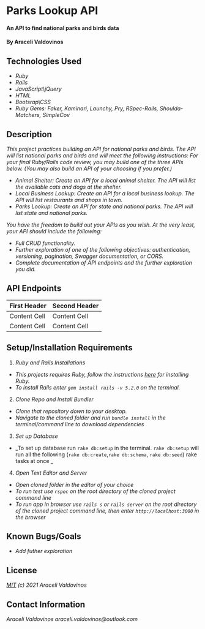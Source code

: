 # Parks Lookup API

#### An API to find national parks and birds data 

#### By Araceli Valdovinos

## Technologies Used

* _Ruby_
* _Rails_
* _JavaScript\jQuery_
* _HTML_
* _Bootsrap\CSS_
* _Ruby Gems: Faker, Kaminari, Launchy, Pry, RSpec-Rails, Shoulda-Matchers, SimpleCov_



## Description
_This project practices building an API for national parks and birds. The API will list national parks and birds and will meet the following instructions:_
_For your final Ruby/Rails code review, you may build one of the three APIs below. (You may also build an API of your choosing if you prefer.)_

* _Animal Shelter: Create an API for a local animal shelter. The API will list the available cats and dogs at the shelter._
* _Local Business Lookup: Create an API for a local business lookup. The API will list restaurants and shops in town._
* _Parks Lookup: Create an API for state and national parks. The API will list state and national parks._

_You have the freedom to build out your APIs as you wish. At the very least, your API should include the following:_
* _Full CRUD functionality._
* _Further exploration of one of the following objectives: authentication, versioning, pagination, Swagger documentation, or CORS._
* _Complete documentation of API endpoints and the further exploration you did._

## API Endpoints
| First Header  | Second Header |
| ------------- | ------------- |
| Content Cell  | Content Cell  |
| Content Cell  | Content Cell  |


## Setup/Installation Requirements
1. _Ruby and Rails Installations_
* _This projects requires Ruby, follow the instructions [here](https://www.learnhowtoprogram.com/ruby-and-rails/getting-started-with-ruby/ruby-installation-and-setup) for installing Ruby._
* _To install Rails enter `gem install rails -v 5.2.0` on the terminal._

2. _Clone Repo and Install Bundler_
* _Clone that repository down to your desktop._
* _Navigate to the cloned folder and run `bundle install` in the terminal/command line to download dependencies_

3. _Set up Database_
* _To set up database run `rake db:setup` in the terminal. `rake db:setup` will run all the following (`rake db:create`,`rake db:schema`, `rake db:seed`) rake tasks at once _

4. _Open Text Editor and Server_
* _Open cloned folder in the editor of your choice_
* _To run test use `rspec` on the root directory of the cloned project command line_
* _To run app in browser use `rails s` or `rails server` on the root directory of the cloned project command line, then enter `http://localhost:3000` in the browser_



## Known Bugs/Goals
* _Add futher exploration_


## License
_[MIT](https://opensource.org/licenses/MIT) (c) 2021 Araceli Valdovinos_


## Contact Information
_Araceli Valdovinos araceli.valdovinos@outlook.com_

